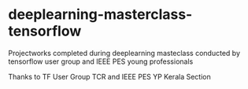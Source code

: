 # deeplearning-masterclass-tensorflow
Projectworks completed during deeplearning masteclass conducted by tensorflow user group and IEEE PES young professionals

Thanks to TF User Group TCR and IEEE PES YP Kerala Section
